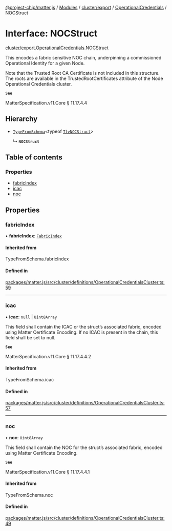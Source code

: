 [@project-chip/matter.js](../README.md) / [Modules](../modules.md) / [cluster/export](../modules/cluster_export.md) / [OperationalCredentials](../modules/cluster_export.OperationalCredentials.md) / NOCStruct

# Interface: NOCStruct

[cluster/export](../modules/cluster_export.md).[OperationalCredentials](../modules/cluster_export.OperationalCredentials.md).NOCStruct

This encodes a fabric sensitive NOC chain, underpinning a commissioned Operational Identity for a given Node.

Note that the Trusted Root CA Certificate is not included in this structure. The roots are available in the
TrustedRootCertificates attribute of the Node Operational Credentials cluster.

**`See`**

MatterSpecification.v11.Core § 11.17.4.4

## Hierarchy

- [`TypeFromSchema`](../modules/tlv_export.md#typefromschema)\<typeof [`TlvNOCStruct`](../modules/cluster_export.OperationalCredentials.md#tlvnocstruct)\>

  ↳ **`NOCStruct`**

## Table of contents

### Properties

- [fabricIndex](cluster_export.OperationalCredentials.NOCStruct.md#fabricindex)
- [icac](cluster_export.OperationalCredentials.NOCStruct.md#icac)
- [noc](cluster_export.OperationalCredentials.NOCStruct.md#noc)

## Properties

### fabricIndex

• **fabricIndex**: [`FabricIndex`](../modules/datatype_export.md#fabricindex)

#### Inherited from

TypeFromSchema.fabricIndex

#### Defined in

[packages/matter.js/src/cluster/definitions/OperationalCredentialsCluster.ts:59](https://github.com/project-chip/matter.js/blob/558e12c94a201592c28c7bc0743705360b3e5ca6/packages/matter.js/src/cluster/definitions/OperationalCredentialsCluster.ts#L59)

___

### icac

• **icac**: ``null`` \| `Uint8Array`

This field shall contain the ICAC or the struct’s associated fabric, encoded using Matter Certificate
Encoding. If no ICAC is present in the chain, this field shall be set to null.

**`See`**

MatterSpecification.v11.Core § 11.17.4.4.2

#### Inherited from

TypeFromSchema.icac

#### Defined in

[packages/matter.js/src/cluster/definitions/OperationalCredentialsCluster.ts:57](https://github.com/project-chip/matter.js/blob/558e12c94a201592c28c7bc0743705360b3e5ca6/packages/matter.js/src/cluster/definitions/OperationalCredentialsCluster.ts#L57)

___

### noc

• **noc**: `Uint8Array`

This field shall contain the NOC for the struct’s associated fabric, encoded using Matter Certificate
Encoding.

**`See`**

MatterSpecification.v11.Core § 11.17.4.4.1

#### Inherited from

TypeFromSchema.noc

#### Defined in

[packages/matter.js/src/cluster/definitions/OperationalCredentialsCluster.ts:49](https://github.com/project-chip/matter.js/blob/558e12c94a201592c28c7bc0743705360b3e5ca6/packages/matter.js/src/cluster/definitions/OperationalCredentialsCluster.ts#L49)
